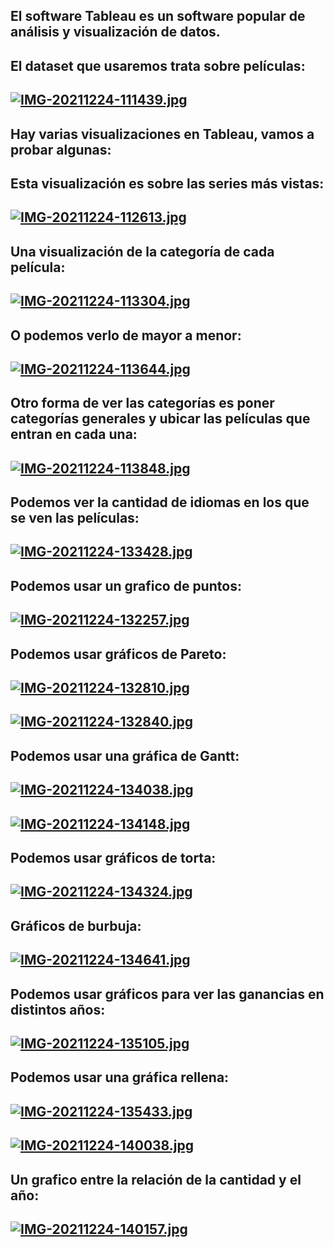 ## El software Tableau es un software popular de análisis y visualización de datos.
## El dataset que usaremos trata sobre películas:
## [![IMG-20211224-111439.jpg](https://i.postimg.cc/6qG1879P/IMG-20211224-111439.jpg)](https://postimg.cc/9wCBSQwP)

## Hay varias visualizaciones en Tableau, vamos a probar algunas:
## Esta visualización es sobre las series más vistas:
## [![IMG-20211224-112613.jpg](https://i.postimg.cc/CKs46G1Y/IMG-20211224-112613.jpg)](https://postimg.cc/B8tDj1Hw)

## Una visualización de la categoría de cada película:
## [![IMG-20211224-113304.jpg](https://i.postimg.cc/dtmVHFZb/IMG-20211224-113304.jpg)](https://postimg.cc/XpqWqT8L)

## O podemos verlo de mayor a menor:
## [![IMG-20211224-113644.jpg](https://i.postimg.cc/L53PtbdL/IMG-20211224-113644.jpg)](https://postimg.cc/CnddYJxx)

## Otro forma de ver las categorías es poner categorías generales y ubicar las películas que entran en cada una:
## [![IMG-20211224-113848.jpg](https://i.postimg.cc/kGJGmMZR/IMG-20211224-113848.jpg)](https://postimg.cc/tZcpdb99)

## Podemos ver la cantidad de idiomas en los que se ven las películas: 
## [![IMG-20211224-133428.jpg](https://i.postimg.cc/kGjG91xK/IMG-20211224-133428.jpg)](https://postimg.cc/30vYFZfx)

## Podemos usar un grafico de puntos:
## [![IMG-20211224-132257.jpg](https://i.postimg.cc/7L47YRFT/IMG-20211224-132257.jpg)](https://postimg.cc/YvXjddqp)

## Podemos usar gráficos de Pareto:
## [![IMG-20211224-132810.jpg](https://i.postimg.cc/rmcvjqvF/IMG-20211224-132810.jpg)](https://postimg.cc/NyJJfvsW)
## [![IMG-20211224-132840.jpg](https://i.postimg.cc/TPyrsmvt/IMG-20211224-132840.jpg)](https://postimg.cc/mcszzPD9)

## Podemos usar una gráfica de Gantt:
## [![IMG-20211224-134038.jpg](https://i.postimg.cc/rm3PDW5b/IMG-20211224-134038.jpg)](https://postimg.cc/wy5VP1fc)
## [![IMG-20211224-134148.jpg](https://i.postimg.cc/KjJjxZ60/IMG-20211224-134148.jpg)](https://postimg.cc/BPP4CGQF)

## Podemos usar gráficos de torta:
## [![IMG-20211224-134324.jpg](https://i.postimg.cc/SRM4tmyX/IMG-20211224-134324.jpg)](https://postimg.cc/vxbC4FxM)

## Gráficos de burbuja:
## [![IMG-20211224-134641.jpg](https://i.postimg.cc/XqkW0QC3/IMG-20211224-134641.jpg)](https://postimg.cc/rRs31GjY)

## Podemos usar gráficos para ver las ganancias en distintos años:
## [![IMG-20211224-135105.jpg](https://i.postimg.cc/bY73tkB0/IMG-20211224-135105.jpg)](https://postimg.cc/8sbR8JDs)

## Podemos usar una gráfica rellena:
## [![IMG-20211224-135433.jpg](https://i.postimg.cc/Sx4cfrq4/IMG-20211224-135433.jpg)](https://postimg.cc/8jyF1LjX)
## [![IMG-20211224-140038.jpg](https://i.postimg.cc/J0TS5nHV/IMG-20211224-140038.jpg)](https://postimg.cc/FkLP9hxD)

## Un grafico entre la relación de la cantidad y el año:
## [![IMG-20211224-140157.jpg](https://i.postimg.cc/3xhb0mc4/IMG-20211224-140157.jpg)](https://postimg.cc/7fBNpGDw)
